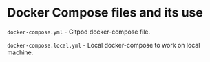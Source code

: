 # Docker Compose files and its use

`docker-compose.yml` - Gitpod docker-compose file.

`docker-compose.local.yml` - Local docker-compose to work on local machine.

